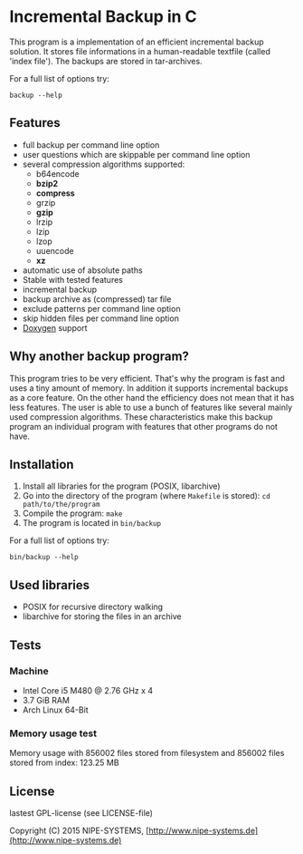 # Incremental Backup in C

This program is a implementation of an efficient incremental backup solution. It stores file informations in a human-readable textfile (called 'index file'). The backups are stored in tar-archives.

For a full list of options try:

    backup --help

## Features

* full backup per command line option
* user questions which are skippable per command line option
* several compression algorithms supported:
    * b64encode
    * **bzip2**
    * **compress**
    * grzip
    * **gzip**
    * lrzip
    * lzip
    * lzop
    * uuencode
    * **xz**
* automatic use of absolute paths
* Stable with tested features
* incremental backup
* backup archive as (compressed) tar file
* exclude patterns per command line option
* skip hidden files per command line option
* [Doxygen](http://www.stack.nl/~dimitri/doxygen/index.html) support

## Why another backup program?

This program tries to be very efficient. That's why the program is fast and uses a tiny amount of memory. In addition it supports incremental backups as a core feature. On the other hand the efficiency does not mean that it has less features. The user is able to use a bunch of features like several mainly used compression algorithms. These characteristics make this backup program an individual program with features that other programs do not have.

## Installation

1. Install all libraries for the program (POSIX, libarchive)
2. Go into the directory of the program (where `Makefile` is stored): `cd path/to/the/program`
3. Compile the program: `make`
4. The program is located in `bin/backup`

For a full list of options try:

    bin/backup --help

## Used libraries

* POSIX for recursive directory walking
* libarchive for storing the files in an archive

## Tests

### Machine

* Intel Core i5 M480 @ 2.76 GHz x 4
* 3.7 GiB RAM
* Arch Linux 64-Bit

### Memory usage test

Memory usage with 856002 files stored from filesystem and 856002 files stored from index: 123.25 MB

## License

lastest GPL-license (see LICENSE-file)

Copyright (C) 2015 NIPE-SYSTEMS, [http://www.nipe-systems.de](http://www.nipe-systems.de)
